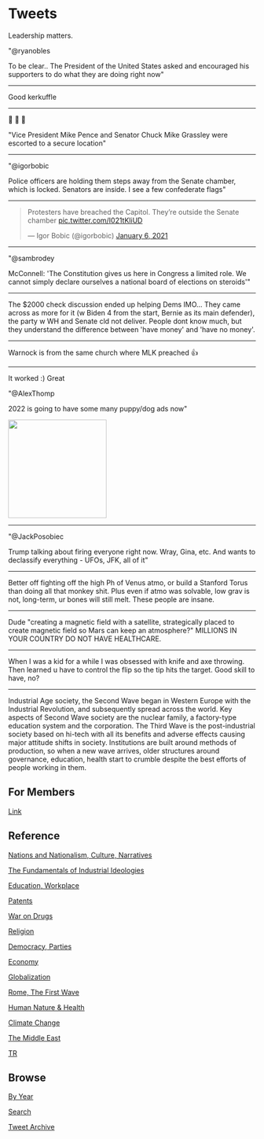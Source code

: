 # Tweets

Leadership matters. 

"@ryanobles

To be clear.. The President of the United States asked and encouraged
his supporters to do what they are doing right now"

---

Good kerkuffle

---

🤣 🤣 🤣 

"Vice President Mike Pence and Senator Chuck Mike Grassley were
escorted to a secure location"

---

"@igorbobic

Police officers are holding them steps away from the Senate chamber,
which is locked. Senators are inside. I see a few confederate flags"

---

<blockquote class="twitter-tweet"><p lang="en" dir="ltr">Protesters have breached the Capitol. They’re outside the Senate chamber <a href="https://t.co/I021tKliUD">pic.twitter.com/I021tKliUD</a></p>&mdash; Igor Bobic (@igorbobic) <a href="https://twitter.com/igorbobic/status/1346898433689399297?ref_src=twsrc%5Etfw">January 6, 2021</a></blockquote> <script async src="https://platform.twitter.com/widgets.js" charset="utf-8"></script>

---

"@sambrodey

McConnell: 'The Constitution gives us here in Congress a limited
role. We cannot simply declare ourselves a national board of elections
on steroids'"

---

The $2000 check discussion ended up helping Dems IMO... They came
across as more for it (w Biden 4 from the start, Bernie as its main
defender), the party w WH and Senate cld not deliver. People dont know
much, but they understand the difference between 'have money' and
'have no money'.

---

Warnock is from the same church where MLK preached 👍

---

It worked :) Great

"@AlexThomp

2022 is going to have some many puppy/dog ads now"

<img width="200" src="https://pbs.twimg.com/media/ErDwfpRW8AEVGyp?format=jpg&name=small"/>

---

"@JackPosobiec

Trump talking about firing everyone right now. Wray, Gina, etc. And
wants to declassify everything - UFOs, JFK, all of it"

---

Better off fighting off the high Ph of Venus atmo, or build a Stanford
Torus than doing all that monkey shit. Plus even if atmo was solvable,
low grav is not, long-term, ur bones will still melt. These people are insane.

---

Dude "creating a magnetic field with a satellite, strategically placed
to create magnetic field so Mars can keep an atmosphere?" MILLIONS IN
YOUR COUNTRY DO NOT HAVE HEALTHCARE.

---

When I was a kid for a while I was obsessed with knife and axe
throwing. Then learned u have to control the flip so the tip hits the
target. Good skill to have, no? 

---

Industrial Age society, the Second Wave began in Western Europe with
the Industrial Revolution, and subsequently spread across the
world. Key aspects of Second Wave society are the nuclear family, a
factory-type education system and the corporation. The Third Wave is
the post-industrial society based on hi-tech with all its benefits and
adverse effects causing major attitude shifts in society. Institutions
are built around methods of production, so when a new wave arrives,
older structures around governance, education, health start to crumble
despite the best efforts of people working in them.

## For Members

[Link](https://thirdwave-members.herokuapp.com)

## Reference

[Nations and Nationalism, Culture, Narratives](/2013/02/nations-and-nationalism.md)

[The Fundamentals of Industrial Ideologies](/2011/04/fundamentals-of-industrial-ideologies.md)

[Education, Workplace](2017/09/education-workplace.md)

[Patents](/2018/09/patents.md)

[War on Drugs](/2019/11/war-on-drugs.md)

[Religion](/2015/04/god-religion.md)

[Democracy, Parties](/2016/11/democracy.md)

[Economy](/2018/05/economy.md)

[Globalization](/2018/09/globalization.md)

[Rome, The First Wave](/2017/12/rome.md)

[Human Nature & Health](/2020/07/human-nature.md)

[Climate Change](/2018/12/climate.md)

[The Middle East](/2019/07/middleeast.md)

[TR](../tr)

## Browse

[By Year](years.md)

[Search](search.html)

[Tweet Archive](/tweets/README.md)



